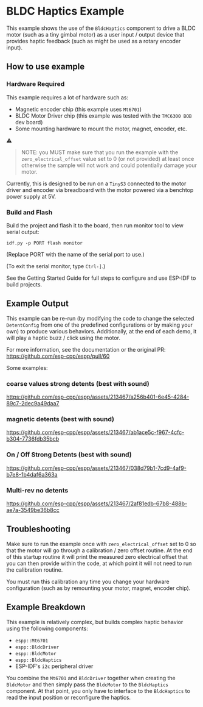 # BLDC Haptics Example

This example shows the use of the `BldcHaptics` component to drive a BLDC motor
(such as a tiny gimbal motor) as a user input / output device that provides
haptic feedback (such as might be used as a rotary encoder input).

## How to use example

### Hardware Required

This example requires a lot of hardware such as:
* Magnetic encoder chip (this example uses `Mt6701`)
* BLDC Motor Driver chip (this example was tested with the `TMC6300 BOB` dev board)
* Some mounting hardware to mount the motor, magnet, encoder, etc.

:warning:
> NOTE: you MUST make sure that you run the example with the
> `zero_electrical_offset` value set to 0 (or not provided) at least once
> otherwise the sample will not work and could potentially damage your motor.

Currently, this is designed to be run on a `TinyS3` connected to the motor
driver and encoder via breadboard with the motor powered via a benchtop power
supply at 5V.

### Build and Flash

Build the project and flash it to the board, then run monitor tool to view serial output:

```
idf.py -p PORT flash monitor
```

(Replace PORT with the name of the serial port to use.)

(To exit the serial monitor, type ``Ctrl-]``.)

See the Getting Started Guide for full steps to configure and use ESP-IDF to build projects.

## Example Output

This example can be re-run (by modifying the code to change the selected
`DetentConfig` from one of the predefined configurations or by making your own)
to produce various behaviors. Additionally, at the end of each demo, it will
play a haptic buzz / click using the motor.

For more information, see the documentation or the original PR:
https://github.com/esp-cpp/espp/pull/60

Some examples:

### coarse values strong detents (best with sound)

https://github.com/esp-cpp/espp/assets/213467/a256b401-6e45-4284-89c7-2dec9a49daa7

### magnetic detents (best with sound)

https://github.com/esp-cpp/espp/assets/213467/ab1ace5c-f967-4cfc-b304-7736fdb35bcb

### On / Off Strong Detents (best with sound)

https://github.com/esp-cpp/espp/assets/213467/038d79b1-7cd9-4af9-b7e8-1b4daf6a363a

### Multi-rev no detents

https://github.com/esp-cpp/espp/assets/213467/2af81edb-67b8-488b-ae7a-3549be36b8cc

## Troubleshooting

Make sure to run the example once with `zero_electrical_offset` set to 0 so that
the motor will go through a calibration / zero offset routine. At the end of
this startup routine it will print the measured zero electrical offset that you
can then provide within the code, at which point it will not need to run the
calibration routine.

You must run this calibration any time you change your hardware configuration
(such as by remounting your motor, magnet, encoder chip).

## Example Breakdown

This example is relatively complex, but builds complex haptic behavior using the
following components:

* `espp::Mt6701`
* `espp::BldcDriver`
* `espp::BldcMotor`
* `espp::BldcHaptics`
* ESP-IDF's `i2c` peripheral driver

You combine the `Mt6701` and `BldcDriver` together when creating the `BldcMotor`
and then simply pass the `BldcMotor` to the `BldcHaptics` component. At that
point, you only have to interface to the `BldcHaptics` to read the input
position or reconfigure the haptics.
